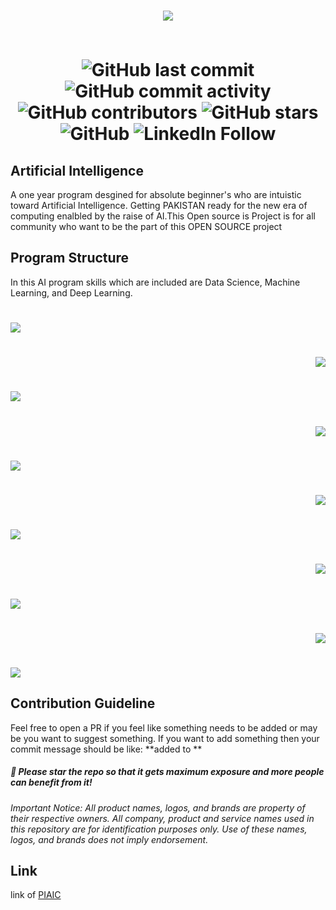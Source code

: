 <h1 align="center">
    <a href="https://github.com/qasim1020/PIAIC-Artifical-Intelligence">
        <img src="https://github.com/qasim1020/PIAIC-Artificial-Intelligence/blob/master/Images/logo.png">
    </a>
    
  <br/>
  <br/>

![GitHub last commit](https://img.shields.io/github/last-commit/qasim1020/PIAIC-Artificial-Intelligence?logo=GitHub&style=flat-square)
![GitHub commit activity](https://img.shields.io/github/commit-activity/m/qasim1020/PIAIC-Artificial-Intelligence?color=green&logo=GitHub&style=flat-square)
![GitHub contributors](https://img.shields.io/github/contributors/qasim1020/PIAIC-Artificial-Intelligence?color=green&logo=GitHub&style=flat-square)
![GitHub stars](https://img.shields.io/packagist/stars/qasim1020/PIAIC-Artificial-Intelligence?color=green&logo=GitHub&style=flat-square)
![GitHub](https://img.shields.io/twitter/url?label=GitHub&logo=GitHub&style=social&url=https%3A%2F%2Fgithub.com%2Fqasim1020)
![LinkedIn Follow](https://img.shields.io/twitter/url?label=LinkedIn&logo=LinkedIn&style=social&url=https%3A%2F%2Fwww.linkedin.com%2Fin%2Fqasim-hassan%2F)

</h1>

<h2>Artificial Intelligence</h2>
<p>
   A one year program desgined for absolute beginner's who are intuistic toward Artificial Intelligence. Getting PAKISTAN ready for the new era of computing enalbled by the raise of AI.This Open source is Project is for all community who want to be the part of this OPEN SOURCE project </p>
   
<h2>Program Structure</h2>
<p>    
    In this AI program skills which are included are Data Science, Machine Learning, and Deep Learning.
</p>
<h1 align="left">
    <a href="https://github.com/qasim1020/PIAIC-Artifical-Intelligence">
        <img src="https://github.com/qasim1020/qasim1020/PIAIC-Artificial-Intelligence/blob/master/Images/Git.png">
    </a>   
</h1>
<h1 align="right">
    <a href="https://github.com/qasim1020/PIAIC-Artifical-Intelligence">
        <img src="https://github.com/qasim1020/qasim1020/PIAIC-Artificial-Intelligence/blob/master/Images/OOP_Python.png">
    </a>   
</h1>
<h1 align="left">
    <a href="https://github.com/qasim1020/PIAIC-Artifical-Intelligence">
        <img src="https://github.com/qasim1020/qasim1020/PIAIC-Artificial-Intelligence/blob/master/Images/Linear%20Algebra%20%26%20Statics.png">
    </a>   
</h1>
<h1 align="right">
    <a href="https://github.com/qasim1020/PIAIC-Artifical-Intelligence">
        <img src="https://github.com/qasim1020/qasim1020/PIAIC-Artificial-Intelligence/blob/master/Images/Anaconda%20Libraries.png">
    </a>   
</h1>
<h1 align="left">
    <a href="https://github.com/qasim1020/PIAIC-Artifical-Intelligence">
        <img src="https://github.com/qasim1020/PIAIC-Artifical-Intelligence/blob/test/Images/Data%20Science%20Essentials.png">
    </a>   
</h1>
<h1 align="right">
    <a href="https://github.com/qasim1020/PIAIC-Artifical-Intelligence">
        <img src="https://github.com/qasim1020/qasim1020/PIAIC-Artificial-Intelligence/blob/masterImages/Deep%20Learning%20With%20Keras.png">
    </a>   
</h1>
<h1 align="left">
    <a href="https://github.com/qasim1020/PIAIC-Artifical-Intelligence">
        <img src="https://github.com/qasim1020/qasim1020/PIAIC-Artificial-Intelligence/blob/master/Images/linux.png">
    </a>   
</h1>
<h1 align="right">
    <a href="https://github.com/qasim1020/PIAIC-Artifical-Intelligence">
        <img src="https://github.com/qasim1020/qasim1020/PIAIC-Artificial-Intelligence/blob/master/Images/Docker.png">
    </a>   
</h1>
</h1>
<h1 align="left">
    <a href="https://github.com/qasim1020/PIAIC-Artifical-Intelligence">
        <img src="https://github.com/qasim1020/qasim1020/PIAIC-Artificial-Intelligence/blob/master/Images/Micro-services.png">
    </a>   
</h1>
</h1>
<h1 align="right">
    <a href="https://github.com/qasim1020/PIAIC-Artifical-Intelligence">
        <img src="https://github.com/qasim1020/qasim1020/PIAIC-Artificial-Intelligence/blob/master/Images/Deployment.png">
    </a>   
</h1>
</h1>
<h1 align="left">
    <a href="https://github.com/qasim1020/PIAIC-Artifical-Intelligence">
        <img src="https://github.com/qasim1020/qasim1020/PIAIC-Artificial-Intelligence/blob/master/Images/Ai%20in%20Practise.png">
    </a>   
</h1>
<h2>Contribution Guideline</h2>
Feel free to open a PR if you feel like something needs to be added or may be you want to suggest something.
If you want to add something then your commit message should be like: **added <resource_name> to <section_name>**

##### 🌟 Please star the repo so that it gets maximum exposure and more people can benefit from it!

*Important Notice: All product names, logos, and brands are property of their respective owners. All company, product and service names used in this repository are for identification purposes only. Use of these names, logos, and brands does not imply endorsement.*

<h2>Link</h2>
<p>
    link of <a href="https://www.piaic.org/artificial-inteligence">PIAIC</a>
</p>



